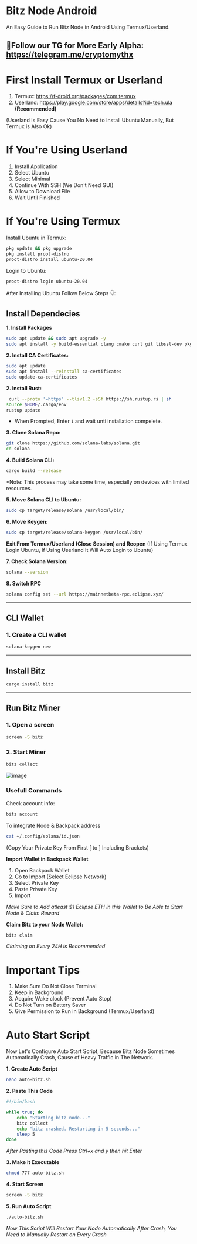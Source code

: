 # Bitz Node Android 
An Easy Guide to Run Bitz Node in Android Using Termux/Userland.

**🩷Follow our TG for More Early Alpha: https://telegram.me/cryptomythx**
---

# First Install Termux or Userland

1. Termux: https://f-droid.org/packages/com.termux
2. Userland: https://play.google.com/store/apps/details?id=tech.ula **(Recommended)**

(Userland Is Easy Cause You No Need to Install Ubuntu Manually, But Termux is Also Ok)

# If You're Using Userland

1. Install Application
2. Select Ubuntu
3. Select Minimal
4. Continue With SSH (We Don't Need GUI)
5. Allow to Download File
6. Wait Until Finished

# If You're Using Termux

Install Ubuntu in Termux:
```bash
pkg update && pkg upgrade
pkg install proot-distro
proot-distro install ubuntu-20.04
```

Login to Ubuntu:
```bash
proot-distro login ubuntu-20.04
```

After Installing Ubuntu Follow Below Steps 👇:

## Install Dependecies
**1. Install Packages**
```bash
sudo apt update && sudo apt upgrade -y
sudo apt install -y build-essential clang cmake curl git libssl-dev pkg-config
```

**2. Install CA Certificates:**
```bash
sudo apt update
sudo apt install --reinstall ca-certificates
sudo update-ca-certificates
```

**2. Install Rust:**
```bash
 curl --proto '=https' --tlsv1.2 -sSf https://sh.rustup.rs | sh
source $HOME/.cargo/env
rustup update
```
* When Prompted, Enter `1` and wait unti installation compelete.

  
**3. Clone Solana Repo:**
```bash
git clone https://github.com/solana-labs/solana.git
cd solana
```

**4. Build Solana CLI:**
```bash
cargo build --release
```
*Note: This process may take some time, especially on devices with limited resources. 

**5. Move Solana CLI to Ubuntu:**
```bash
sudo cp target/release/solana /usr/local/bin/
```

**6. Move Keygen:**
```bash
sudo cp target/release/solana-keygen /usr/local/bin/
```

**Exit From Termux/Userland (Close Session) and Reopen**
(If Using Termux Login Ubuntu, If Using Userland It Will Auto Login to Ubuntu)

**7. Check Solana Version:**
```bash
solana --version
```

**8. Switch RPC**
```bash
solana config set --url https://mainnetbeta-rpc.eclipse.xyz/
```

---

## CLI Wallet
### 1. Create a CLI wallet
```bash
solana-keygen new
```
---

## Install Bitz
```bash
cargo install bitz
```

---

## Run Bitz Miner
### 1. Open a screen

```bash
screen -S bitz
```

### 2. Start Miner
```bash
bitz collect
```

![image](https://github.com/user-attachments/assets/7c526a4b-07da-4ad5-889f-17674761b5e7)


### Usefull Commands

Check account info:
```bash
bitz account
```

To integrate Node & Backpack address

```bash
cat ~/.config/solana/id.json
```
(Copy Your Private Key From First [ to ] Including Brackets)

**Import Wallet in Backpack Wallet**
1. Open Backpack Wallet
2. Go to Import (Select Eclipse Network)
3. Select Private Key
4. Paste Private Key
5. Import

*Make Sure to Add atleast $1 Eclipse ETH in this Wallet to Be Able to Start Node & Claim Reward*

**Claim Bitz to your Node Wallet:**
```bash
bitz claim
```
*Claiming on Every 24H is Recommended*


# Important Tips
1. Make Sure Do Not Close Terminal
2. Keep in Background
3. Acquire Wake clock (Prevent Auto Stop)
4. Do Not Turn on Battery Saver
5. Give Permission to Run in Background (Termux/Userland)

# Auto Start Script
Now Let's Configure Auto Start Script, Because Bitz Node Sometimes Automatically Crash, Cause of Heavy Traffic in The Network. 

**1. Create Auto Script**
```bash
nano auto-bitz.sh
```

**2. Paste This Code**
```bash
#!/bin/bash

while true; do
    echo "Starting bitz node..."
    bitz collect
    echo "bitz crashed. Restarting in 5 seconds..."
    sleep 5
done
```

*After Pasting this Code Press Ctrl+x and y then hit Enter*


**3. Make it Executable**
```bash
chmod 777 auto-bitz.sh
```

**4. Start Screen**
```bash
screen -S bitz
```

**5. Run Auto Script**
```bash
./auto-bitz.sh
```

*Now This Script Will Restart Your Node Automatically After Crash, You Need to Manually Restart on Every Crash*
